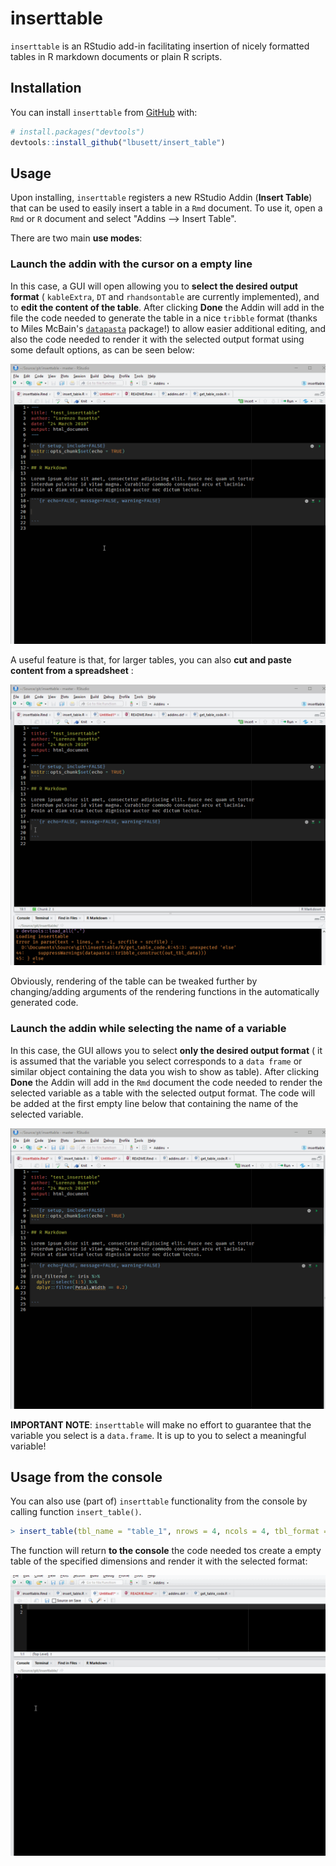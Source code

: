 
<!-- README.md is generated from README.Rmd. Please edit that file -->
inserttable
===========

`inserttable` is an RStudio add-in facilitating insertion of nicely formatted tables in R markdown documents or plain R scripts.

Installation
------------

You can install `inserttable` from [GitHub](https://github.com/lbusett/insert_table) with:

``` r
# install.packages("devtools")
devtools::install_github("lbusett/insert_table")
```

Usage
-----

Upon installing, `inserttable` registers a new RStudio Addin (**Insert Table**) that can be used to easily insert a table in a `Rmd` document. To use it, open a `Rmd` or `R` document and select "Addins --&gt; Insert Table".

There are two main **use modes**:

### Launch the addin with the cursor on a empty line

In this case, a GUI will open allowing you to **select the desired output format** ( `kableExtra`, `DT` and `rhandsontable` are currently implemented), and to **edit the content of the table**. After clicking **Done** the Addin will add in the file the code needed to generate the table in a nice `tribble` format (thanks to Miles McBain's [`datapasta`](https://github.com/milesmcbain/datapasta) package!) to allow easier additional editing, and also the code needed to render it with the selected output format using some default options, as can be seen below:

![](man/Figures/animation_1.gif)

A useful feature is that, for larger tables, you can also **cut and paste content from a spreadsheet** :

![](man/Figures/animation_2.gif)

Obviously, rendering of the table can be tweaked further by changing/adding arguments of the rendering functions in the automatically generated code.

### Launch the addin while selecting the name of a variable

In this case, the GUI allows you to select **only the desired output format** ( it is assumed that the variable you select corresponds to a `data frame` or similar object containing the data you wish to show as table). After clicking **Done** the Addin will add in the `Rmd` document the code needed to render the selected variable as a table with the selected output format. The code will be added at the first empty line below that containing the name of the selected variable.

![](man/Figures/animation_3.gif)

**IMPORTANT NOTE**: `inserttable` will make no effort to guarantee that the variable you select is a `data.frame`. It is up to you to select a meaningful variable!

Usage from the console
----------------------

You can also use (part of) `inserttable` functionality from the console by calling function `insert_table()`.

``` r
> insert_table(tbl_name = "table_1", nrows = 4, ncols = 4, tbl_format = "DT")
```

The function will return **to the console** the code needed tos create a empty table of the specified dimensions and render it with the selected format:

![](man/Figures/animation_4.gif)
